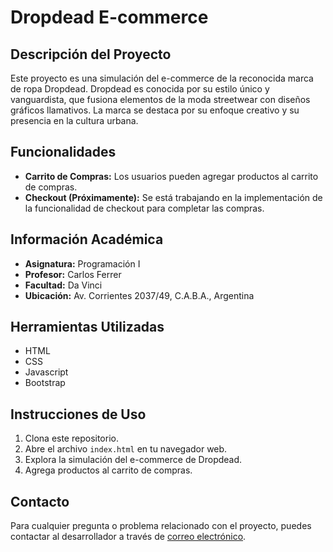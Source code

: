 # Dropdead E-commerce

## Descripción del Proyecto

Este proyecto es una simulación del e-commerce de la reconocida marca de ropa Dropdead. Dropdead es conocida por su estilo único y vanguardista, que fusiona elementos de la moda streetwear con diseños gráficos llamativos. La marca se destaca por su enfoque creativo y su presencia en la cultura urbana.

## Funcionalidades

- **Carrito de Compras:** Los usuarios pueden agregar productos al carrito de compras.
- **Checkout (Próximamente):** Se está trabajando en la implementación de la funcionalidad de checkout para completar las compras.

## Información Académica

- **Asignatura:** Programación I
- **Profesor:** Carlos Ferrer
- **Facultad:** Da Vinci
- **Ubicación:** Av. Corrientes 2037/49, C.A.B.A., Argentina

## Herramientas Utilizadas

- HTML
- CSS
- Javascript
- Bootstrap

## Instrucciones de Uso

1. Clona este repositorio.
2. Abre el archivo `index.html` en tu navegador web.
3. Explora la simulación del e-commerce de Dropdead.
4. Agrega productos al carrito de compras.

## Contacto

Para cualquier pregunta o problema relacionado con el proyecto, puedes contactar al desarrollador a través de [correo electrónico](mailto:lucasn.panadero@gmail.com).
